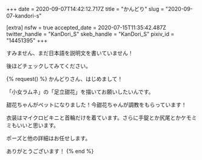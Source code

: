 +++
date = 2020-09-07T14:42:12.717Z
title = "かんどり"
slug = "2020-09-07-kandori-s"

[extra]
nsfw = true
accepted_date = 2020-07-15T11:35:42.487Z
twitter_handle = "KanDori_S"
skeb_handle = "KanDori_S"
pixiv_id = "14451395"
+++

すみません、まだ日本語を説明文を書いていません！

後ほどチェックしてみてください。

{% request() %}
かんどりさん、はじめまして！

「小女ラムネ」の「足立甜花」を描いてお願いしたいんです。

甜花ちゃんがペットになりました！今甜花ちゃんが調教をもらっています！

衣装はマイクロビキニと首輪だけを着ています。さらに手錠とか尻尾とかケモミミもいいと思います。

ポーズと他の詳細はお任せします。

ありがとうございます！
{% end %}